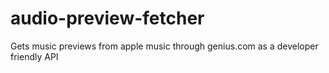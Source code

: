 # audio-preview-fetcher
Gets music previews from apple music through genius.com as a developer friendly API
